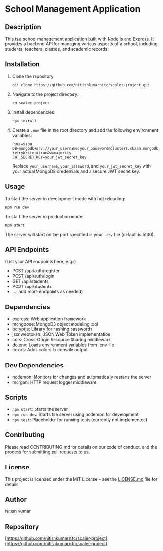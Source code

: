# School Management Application

## Description
This is a school management application built with Node.js and Express. It provides a backend API for managing various aspects of a school, including students, teachers, classes, and academic records.

## Installation

1. Clone the repository:
   ```
   git clone https://github.com/nitishkumarnitc/scaler-project.git
   ```

2. Navigate to the project directory:
   ```
   cd scaler-project
   ```

3. Install dependencies:
   ```
   npm install
   ```

4. Create a `.env` file in the root directory and add the following environment variables:
   ```
   PORT=5130
   DB=mongodb+srv://your_username:your_password@cluster0.xkaan.mongodb.net/scaler?retryWrites=true&w=majority
   JWT_SECRET_KEY=your_jwt_secret_key
   ```
   Replace `your_username`, `your_password`, and `your_jwt_secret_key` with your actual MongoDB credentials and a secure JWT secret key.

## Usage

To start the server in development mode with hot reloading:
```
npm run dev
```

To start the server in production mode:
```
npm start
```

The server will start on the port specified in your `.env` file (default is 5130).

## API Endpoints

(List your API endpoints here, e.g.:)
- POST /api/auth/register
- POST /api/auth/login
- GET /api/students
- POST /api/students
- ... (add more endpoints as needed)

## Dependencies

- express: Web application framework
- mongoose: MongoDB object modeling tool
- bcryptjs: Library for hashing passwords
- jsonwebtoken: JSON Web Token implementation
- cors: Cross-Origin Resource Sharing middleware
- dotenv: Loads environment variables from .env file
- colors: Adds colors to console output

## Dev Dependencies

- nodemon: Monitors for changes and automatically restarts the server
- morgan: HTTP request logger middleware

## Scripts

- `npm start`: Starts the server
- `npm run dev`: Starts the server using nodemon for development
- `npm test`: Placeholder for running tests (currently not implemented)

## Contributing

Please read [CONTRIBUTING.md](CONTRIBUTING.md) for details on our code of conduct, and the process for submitting pull requests to us.

## License

This project is licensed under the MIT License - see the [LICENSE.md](LICENSE.md) file for details

## Author

Nitish Kumar

## Repository

[https://github.com/nitishkumarnitc/scaler-project](https://github.com/nitishkumarnitc/scaler-project)